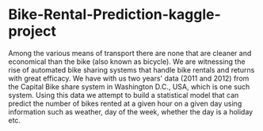 # Bike-Rental-Prediction-kaggle-project
Among the various means of transport there are none that are cleaner and economical than the bike (also known as bicycle). We are witnessing the rise of automated bike sharing systems that handle bike rentals and returns with great efficacy. We have with us two years' data (2011 and 2012) from the Capital Bike share system in Washington D.C., USA, which is one such system. Using this data we attempt to build a statistical model that can predict the number of bikes rented at a given hour on a given day using information such as weather, day of the week, whether the day is a holiday etc.
